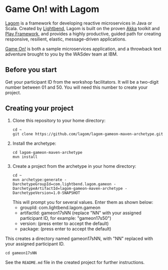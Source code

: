 # Game On! with Lagom

[Lagom](https://www.lagomframework.com/) is a framework for developing reactive microservices in Java or Scala. Created by [Lightbend](https://www.lightbend.com/), Lagom is built on the proven [Akka](http://akka.io/) toolkit and [Play Framework](https://playframework.com/), and provides a highly productive, guided path for creating responsive, resilient, elastic, message-driven applications.

[Game On!](https://gameontext.org/) is both a sample microservices application, and a throwback text adventure brought to you by the WASdev team at IBM.

## Before you start

Get your participant ID from the workshop facilitators. It will be a two-digit number between 01 and 50. You will need this number to create your project.

## Creating your project

1.  Clone this repository to your home directory:
    ```
    cd ~
    git clone https://github.com/lagom/lagom-gameon-maven-archetype.git
    ```
2.  Install the archetype:
    ```
    cd lagom-gameon-maven-archetype
    mvn install
    ```
3.  Create a project from the archetype in your home directory:
    ```
    cd ~
    mvn archetype:generate -DarchetypeGroupId=com.lightbend.lagom.gameon -DarchetypeArtifactId=lagom-gameon-maven-archetype -DarchetypeVersion=1.0-SNAPSHOT
    ```
    This will prompt you for several values. Enter them as shown below:
    - groupId: com.lightbend.lagom.gameon
    - artifactId: gameon17sNN (replace "NN" with your assigned participant ID, for example: "gameon17s50")
    - version: (press enter to accept the default)
    - package: (press enter to accept the default)

This creates a directory named gameon17sNN, with "NN" replaced with your assigned participant ID.

```
cd gameon17sNN
```

See the `README.md` file in the created project for further instructions.
